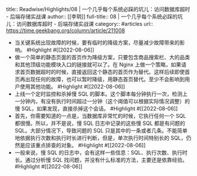 title:: Readwise/Highlights/08 | 一个几乎每个系统必踩的坑儿：访问数据库超时 - 后端存储实战课
author:: [[李玥]]
full-title:: 08 | 一个几乎每个系统必踩的坑儿：访问数据库超时 - 后端存储实战课
category:: #articles
url:: https://time.geekbang.org/column/article/211008
- 当关键系统出现故障的时候，要有临时的降级方案，尽量减少故障带来的影响。 #Highlight #[[2022-08-06]]
- 做一个简单的静态页面的首页作为降级方案，只要包含商品搜索栏、大的品类和其他顶级功能模块入口的链接就可以了。在 Nginx 上做一个策略，如果请求首页数据超时的时候，直接返回这个静态的首页作为替代。这样后续即使首页再出现任何的故障，也可以暂时降级，用静态首页替代。至少不会影响到用户使用其他功能。 #Highlight #[[2022-08-06]]
- 上线一个定时监控和杀掉慢 SQL 的脚本。这个脚本每分钟执行一次，检测上一分钟内，有没有执行时间超过一分钟（这个阈值可以根据实际情况调整）的慢 SQL，如果发现，直接杀掉这个会话。 #Highlight #[[2022-08-06]]
- 首先，你需要知道的一点是，当数据库非常忙的时候，它执行任何一个 SQL 都很慢。所以，并不是说，慢 SQL 日志中记录的这些慢 SQL 都是有问题的 SQL。大部分情况下，导致问题的 SQL 只是其中的一条或者几条。不能简单地依据执行次数和执行时长进行判断，但是，单次执行时间特别长的 SQL，仍然是应该重点排查的对象。 #Highlight #[[2022-08-06]]
- 一般来说，慢 SQL 的日志中，会有这样一些信息：SQL、执行次数、执行时长。通过分析慢 SQL 找问题，并没有什么标准的方法，主要还是依靠经验。 #Highlight #[[2022-08-06]]
